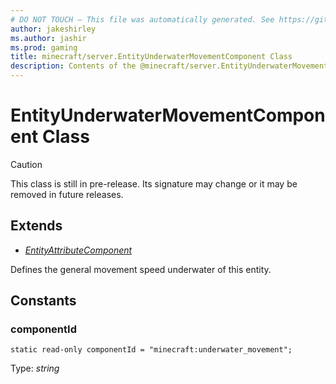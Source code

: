 ```yaml
---
# DO NOT TOUCH — This file was automatically generated. See https://github.com/mojang/minecraftapidocsgenerator to modify descriptions, examples, etc.
author: jakeshirley
ms.author: jashir
ms.prod: gaming
title: minecraft/server.EntityUnderwaterMovementComponent Class
description: Contents of the @minecraft/server.EntityUnderwaterMovementComponent class.
---
```

# EntityUnderwaterMovementComponent Class

> [!CAUTION]
> This class is still in pre-release.  Its signature may change or it may be removed in future releases.

## Extends
- [*EntityAttributeComponent*](EntityAttributeComponent.md)

Defines the general movement speed underwater of this entity.

## Constants

### **componentId**
`static read-only componentId = "minecraft:underwater_movement";`

Type: *string*
